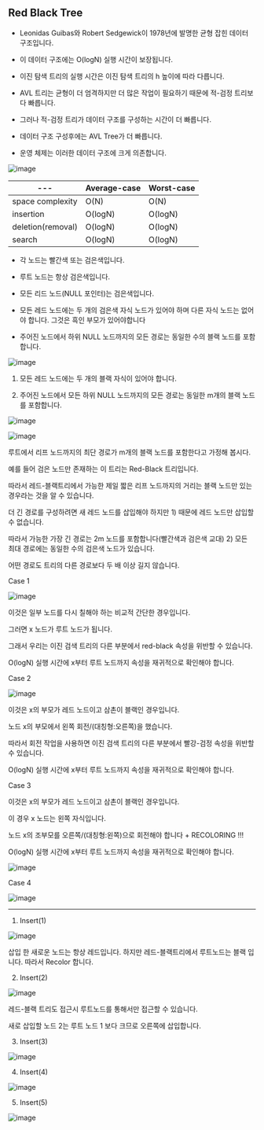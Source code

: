 ## Red Black Tree

* Leonidas Guibas와 Robert Sedgewick이 1978년에 발명한 균형 잡힌 데이터 구조입니다.

* 이 데이터 구조에는 O(logN) 실행 시간이 보장됩니다.

* 이진 탐색 트리의 실행 시간은 이진 탐색 트리의 h 높이에 따라 다릅니다.

* AVL 트리는 균형이 더 엄격하지만 더 많은 작업이 필요하기 때문에 적-검정 트리보다 빠릅니다.

* 그러나 적-검정 트리가 데이터 구조를 구성하는 시간이 더 빠릅니다.

* 데이터 구조 구성후에는 AVL Tree가 더 빠릅니다.

* 운영 체제는 이러한 데이터 구조에 크게 의존합니다. 

![image](https://user-images.githubusercontent.com/79847020/137850536-5f7e484e-74d4-46e2-9dc2-e9df2a9fefe9.png)

  |---|Average-case|Worst-case|
  |---|---|---|
  |space complexity|O(N)|O(N)|
  |insertion|O(logN)|O(logN)|
  |deletion(removal)|O(logN)|O(logN)|
  |search|O(logN)|O(logN)|
  
* 각 노드는 빨간색 또는 검은색입니다.

* 루트 노드는 항상 검은색입니다.
 
* 모든 리드 노드(NULL 포인터)는 검은색입니다.

* 모든 레드 노드에는 두 개의 검은색 자식 노드가 있어야 하며 다른 자식 노드는 없어야 합니다. 그것은 흑인 부모가 있어야합니다

* 주어진 노드에서 하위 NULL 노드까지의 모든 경로는 동일한 수의 블랙 노드를 포함합니다. 

![image](https://user-images.githubusercontent.com/79847020/137850653-ea98acc0-e346-428c-8a86-293f08cdbaf9.png)

1) 모든 레드 노드에는 두 개의 블랙 자식이 있어야 합니다.

2) 주어진 노드에서 모든 하위 NULL 노드까지의 모든 경로는 동일한 m개의 블랙 노드를 포함합니다.

![image](https://user-images.githubusercontent.com/79847020/137856486-9c8fe8bf-b198-4d1b-a115-f356af491d4d.png)

![image](https://user-images.githubusercontent.com/79847020/137857184-516560d6-ff6a-4fb4-b9d0-aaad0b7d0712.png)

루트에서 리프 노드까지의 최단 경로가 m개의 블랙 노드를 포함한다고 가정해 봅시다.

예를 들어 검은 노드만 존재하는 이 트리는 Red-Black 트리입니다.

따라서 레드-블랙트리에서 가능한 제일 짧은 리프 노드까지의 거리는 블랙 노드만 있는 경우라는 것을 알 수 있습니다.

더 긴 경로를 구성하려면 새 레드 노드를 삽입해야 하지만 1) 때문에 레드 노드만 삽입할 수 없습니다.

따라서 가능한 가장 긴 경로는 2m 노드를 포함합니다(빨간색과 검은색 교대) 2) 모든 최대 경로에는 동일한 수의 검은색 노드가 있습니다.

어떤 경로도 트리의 다른 경로보다 두 배 이상 길지 않습니다.

Case 1

![image](https://user-images.githubusercontent.com/79847020/138192079-398fba68-36bf-4ce8-8780-b9d3ed148eae.png)

이것은 일부 노드를 다시 칠해야 하는 비교적 간단한 경우입니다.

그러면 x 노드가 루트 노드가 됩니다.

그래서 우리는 이진 검색 트리의 다른 부분에서 red-black 속성을 위반할 수 있습니다.

O(logN) 실행 시간에 x부터 루트 노드까지 속성을 재귀적으로 확인해야 합니다. 

Case 2

![image](https://user-images.githubusercontent.com/79847020/138192120-c36c3931-a3b2-4089-ba1a-b6745405ffb7.png)

이것은 x의 부모가 레드 노드이고 삼촌이 블랙인 경우입니다.

노드 x의 부모에서 왼쪽 회전/(대칭형:오른쪽)을 했습니다.

따라서 회전 작업을 사용하면 이진 검색 트리의 다른 부분에서 빨강-검정 속성을 위반할 수 있습니다.

O(logN) 실행 시간에 x부터 루트 노드까지 속성을 재귀적으로 확인해야 합니다.

Case 3

이것은 x의 부모가 레드 노드이고 삼촌이 블랙인 경우입니다.

이 경우 x 노드는 왼쪽 자식입니다.

노드 x의 조부모를 오른쪽/(대칭형:왼쪽)으로 회전해야 합니다 + RECOLORING !!!

O(logN) 실행 시간에 x부터 루트 노드까지 속성을 재귀적으로 확인해야 합니다.

![image](https://user-images.githubusercontent.com/79847020/138196434-192362c1-3421-4167-8871-48aad82b7e4b.png)
 
Case 4

![image](https://user-images.githubusercontent.com/79847020/138196701-ee54e245-49c8-475a-9a66-a02c89454369.png)

------------------------------------------------------------------------------------------------------------------------------------------------

1. Insert(1)

![image](https://user-images.githubusercontent.com/79847020/138202123-29765cc5-aec3-4b15-9bc4-e942f3385afb.png)

삽입 한 새로운 노드는 항상 레드입니다. 하지만 레드-블랙트리에서 루트노드는 블랙 입니다. 따라서 Recolor 합니다.

2. Insert(2)

![image](https://user-images.githubusercontent.com/79847020/138202286-bb6ae4a6-d782-4314-928c-6372b4880466.png)

레드-블랙 트리도 접근시 루트노드를 통해서만 접근할 수 있습니다.

새로 삽입할 노드 2는 루트 노드 1 보다 크므로 오른쪽에 삽입합니다.

3. Insert(3)

![image](https://user-images.githubusercontent.com/79847020/138203529-5fa29dca-a6e5-4dc3-9c09-3b3ffb769636.png)

4. Insert(4)

![image](https://user-images.githubusercontent.com/79847020/138204098-dacbba55-9181-4946-98f1-e5a9ba9e5ab0.png)

5. Insert(5)

![image](https://user-images.githubusercontent.com/79847020/138204733-2044566e-79f0-4d00-880b-ac51df67ddd8.png)










